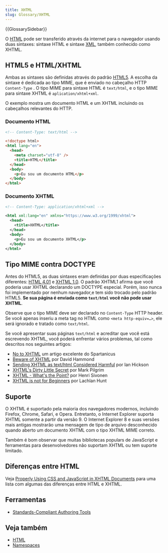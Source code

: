 ```yaml
---
title: XHTML
slug: Glossary/XHTML
---
```


{{GlossarySidebar}}

O [HTML](/pt-BR/docs/HTML) pode ser transferido através da internet para o navegador usando duas sintaxes: sintaxe HTML e sintaxe [XML](/pt-BR/docs/XML), também conhecido como XHTML.

## HTML5 e HTML/XHTML

Ambas as sintaxes são definidas através do padrão [HTML5](/pt-BR/docs/HTML/HTML5). A escolha da sintaxe é dedicada ao tipo MIME, que é enviado no cabeçalho HTTP `Content-Type` . O tipo MIME para sintaxe HTML é `text/html`, e o tipo MIME para sintaxe XHTML é `aplication/xhtml+xml`.

O exemplo mostra um documento HTML e um XHTML incluindo os cabeçalhos relevantes do HTTP.

### Documento HTML

```html
<!-- Content-Type: text/html -->

<!doctype html>
<html lang="en">
  <head>
    <meta charset="utf-8" />
    <title>HTML</title>
  </head>
  <body>
    <p>Eu sou um documento HTML</p>
  </body>
</html>
```

### Documento XHTML

```xml
<!-- Content-Type: application/xhtml+xml -->

<html xml:lang="en" xmlns="https://www.w3.org/1999/xhtml">
  <head>
    <title>XHTML</title>
  </head>
  <body>
    <p>Eu sou um documento XHTML</p>
  </body>
</html>
```

## Tipo MIME contra DOCTYPE

Antes do HTML5, as duas sintaxes eram definidas por duas especificações diferentes: [HTML 4.01](https://www.w3.org/TR/html4/) e [XHTML 1.0](https://www.w3.org/TR/xhtml1/). O padrão XHTML1 afirma que você poderia usar XHTML declarando um DOCTYPE especial. Porém, isso nunca foi implementado por nenhum navegador,e tem sido trocado pelo padrão HTML5. **Se sua página é enviada como `text/html` você não pode usar XHTML**.

Observe que o tipo MIME deve ser declarado no `Content-Type` HTTP header. Se você apenas inseriu a meta tag no HTML como `<meta http-equiv=…>`, ele será ignorado e tratado como `text/html`.

Se você apresentar suas páginas `text/html` e acreditar que você está escrevendo XHTML, você poderá enfrentar vários problemas, tal como descritos nos seguintes artigos:

- [No to XHTML](http://www.spartanicus.utvinternet.ie/no-xhtml.htm) um artigo excelente do Spartanicus
- [Beware of XHTML](http://www.webdevout.net/articles/beware-of-xhtml) por David Hammond
- [Sending XHTML as text/html Considered Harmful](http://www.hixie.ch/advocacy/xhtml) por Ian Hickson
- [XHTML's Dirty Little Secret](http://www.xml.com/pub/a/2003/03/19/dive-into-xml.html) por Mark Pilgrim
- [XHTML - What's the Point?](http://hsivonen.iki.fi/xhtml-the-point/) por Henri Sivonen
- [XHTML is not for Beginners](http://lachy.id.au/log/2005/12/xhtml-beginners) por Lachlan Hunt

## Suporte

O XHTML é suportado pela maioria dos navegadores modernos, incluindo Firefox, Chrome, Safari, e Opera. Entretanto, o Internet Explorer suporta XHTML somente a partir da versão 9. O Internet Explorer 8 e suas versões mais antigas mostrarão uma mensagem de tipo de arquivo desconhecido quando aberto um documento XHTML com o tipo XHTML MIME correto.

Também é bom observar que muitas bibliotecas populars de JavaScript e ferramentas para desenvolvedores não suportam XHTML ou tem suporte limitado.

## Diferenças entre HTML

Veja [Properly Using CSS and JavaScript in XHTML Documents](/pt-BR/docs/Properly_Using_CSS_and_JavaScript_in_XHTML_Documents) para uma lista com algumas das diferenças entre HTML e XHTML.

## Ferramentas

- [Standards-Compliant Authoring Tools](/pt-BR/docs/Standards-Compliant_Authoring_Tools)

## Veja também

- [HTML](/pt-BR/docs/HTML)
- [Namespaces](/pt-BR/docs/Namespaces)
